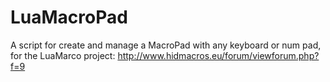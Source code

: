 # LuaMacroPad
A script for create and manage a MacroPad with any keyboard or num pad, for the LuaMarco project: http://www.hidmacros.eu/forum/viewforum.php?f=9
